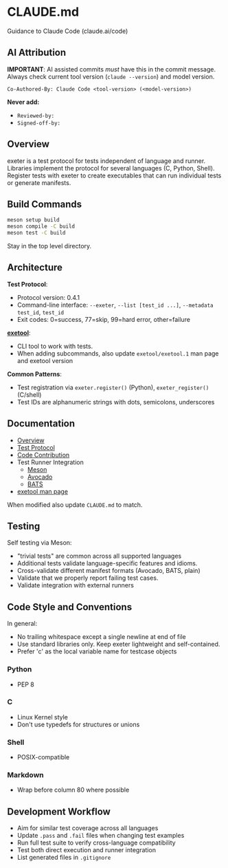 # CLAUDE.md

Guidance to Claude Code (claude.ai/code)

## AI Attribution

**IMPORTANT**: AI assisted commits *must* have this in the commit
message.  Always check current tool version (`claude --version`) and
model version.

```
Co-Authored-By: Claude Code <tool-version> (<model-version>)
```

**Never add:**
- `Reviewed-by:`
- `Signed-off-by:`

## Overview

exeter is a test protocol for tests independent of language and
runner. Libraries implement the protocol for several languages (C,
Python, Shell). Register tests with exeter to create executables that
can run individual tests or generate manifests.

## Build Commands

```bash
meson setup build
meson compile -C build
meson test -C build
```

Stay in the top level directory.

## Architecture

**Test Protocol**:
- Protocol version: 0.4.1
- Command-line interface: `--exeter`, `--list [test_id ...]`, `--metadata test_id`, `test_id`
- Exit codes: 0=success, 77=skip, 99=hard error, other=failure

**[exetool](exetool/exetool)**:
- CLI tool to work with tests.
- When adding subcommands, also update `exetool/exetool.1` man page and exetool version

**Common Patterns**:
- Test registration via `exeter.register()` (Python),
  `exeter_register()` (C/shell)
- Test IDs are alphanumeric strings with dots, semicolons, underscores

## Documentation

- [Overview](README.md)
- [Test Protocol](PROTOCOL.md)
- [Code Contribution](CONTRIBUTING.md)
- Test Runner Integration
  - [Meson](meson.md)
  - [Avocado](avocado.md)
  - [BATS](bats.md)
- [exetool man page](exetool/exetool.1)

When modified also update `CLAUDE.md` to match.

## Testing

Self testing via Meson:
- "trivial tests" are common across all supported languages
- Additional tests validate language-specific features and idioms.
- Cross-validate different manifest formats (Avocado, BATS, plain)
- Validate that we properly report failing test cases.
- Validate integration with external runners


## Code Style and Conventions

In general:
- No trailing whitespace except a single newline at end of file
- Use standard libraries only. Keep exeter lightweight and
  self-contained.
- Prefer 'c' as the local variable name for testcase objects

### Python

- PEP 8

### C

- Linux Kernel style
- Don't use typedefs for structures or unions

### Shell

- POSIX-compatible

### Markdown

- Wrap before column 80 where possible

## Development Workflow

- Aim for similar test coverage across all languages
- Update `.pass` and `.fail` files when changing test examples
- Run full test suite to verify cross-language compatibility
- Test both direct execution and runner integration
- List generated files in `.gitignore`
